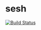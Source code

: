 # sesh

[![Build Status](https://travis-ci.org/jobyone/sesh.svg?branch=main)](https://travis-ci.org/jobyone/sesh)
